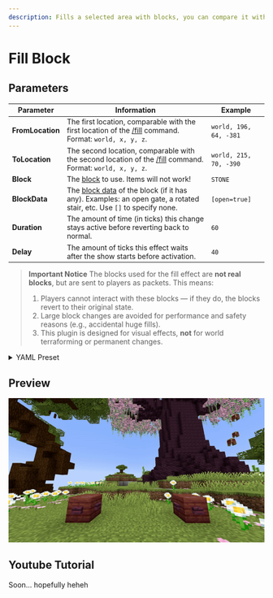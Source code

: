 ```yaml
---
description: Fills a selected area with blocks, you can compare it with the /fill command.
---
```


# Fill Block

## Parameters

| Parameter        | Information                                                                                                                                                   | Example                |
|------------------|---------------------------------------------------------------------------------------------------------------------------------------------------------------|------------------------|
| **FromLocation** | The first location, comparable with the first location of the [ /fill](https://minecraft.wiki/w/Commands/fill) command. Format: `world, x, y, z`.             | `world, 196, 64, -381` |
| **ToLocation**   | The second location, comparable with the second location of the [ /fill](https://minecraft.wiki/w/Commands/fill) command. Format: `world, x, y, z`.           | `world, 215, 70, -390` |
| **Block**        | The [block](https://hub.spigotmc.org/javadocs/bukkit/org/bukkit/Material.html) to use. Items will not work!                                                   | `STONE`                |
| **BlockData**    | The [block data](https://minecraft.wiki/w/Block_states) of the block (if it has any). Examples: an open gate, a rotated stair, etc. Use `[]` to specify none. | `[open=true]`          |
| **Duration**     | The amount of time (in ticks) this change stays active before reverting back to normal.                                                                       | `60`                   |
| **Delay**        | The amount of ticks this effect waits after the show starts before activation.                                                                                | `40`                   |

> **Important Notice**
> The blocks used for the fill effect are **not real blocks**, but are sent to players as packets.
> This means:
>
> 1. Players cannot interact with these blocks — if they do, the blocks revert to their original state.
> 2. Large block changes are avoided for performance and safety reasons (e.g., accidental huge fills).
> 3. This plugin is designed for visual effects, **not** for world terraforming or permanent changes.

<details>
<summary>YAML Preset</summary>

```yaml
'1':
Type: FILL_BLOCK
FromLocation: world, 0, 0, 0
ToLocation: world, 3, 3, 3
Block: STONE
BlockData: []
Duration: 100
Delay: 0
```

</details>

## Preview

![Fill Block Preview](../assets/previews/fill-block.gif)

## Youtube Tutorial

Soon... hopefully heheh

